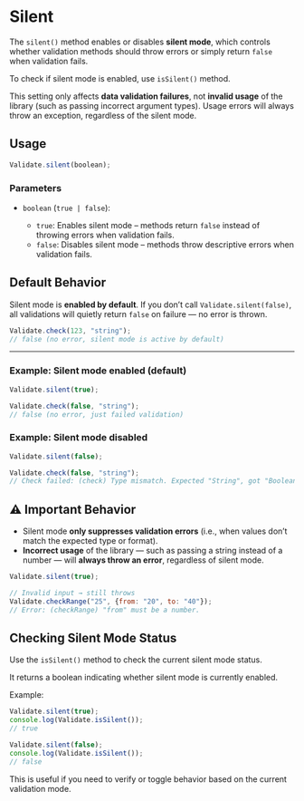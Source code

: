 # Silent

The `silent()` method enables or disables **silent mode**, which controls whether validation methods should throw errors or simply return `false` when validation fails.

To check if silent mode is enabled, use `isSilent()` method.

This setting only affects **data validation failures**, not **invalid usage** of the library (such as passing incorrect argument types). Usage errors will always throw an exception, regardless of the silent mode.


## Usage

```js
Validate.silent(boolean);
```

### Parameters

* `boolean` (`true | false`):

  * `true`: Enables silent mode – methods return `false` instead of throwing errors when validation fails.
  * `false`: Disables silent mode – methods throw descriptive errors when validation fails.


## Default Behavior

Silent mode is **enabled by default**.
If you don’t call `Validate.silent(false)`, all validations will quietly return `false` on failure — no error is thrown.

```js
Validate.check(123, "string"); 
// false (no error, silent mode is active by default)
```

---

### Example: Silent mode enabled (default)

```js
Validate.silent(true);

Validate.check(false, "string"); 
// false (no error, just failed validation)
```


### Example: Silent mode disabled

```js
Validate.silent(false);

Validate.check(false, "string"); 
// Check failed: (check) Type mismatch. Expected "String", got "Boolean".
```


## ⚠️ Important Behavior

* Silent mode **only suppresses validation errors** (i.e., when values don’t match the expected type or format).
* **Incorrect usage** of the library — such as passing a string instead of a number — will **always throw an error**, regardless of silent mode.

```js
Validate.silent(true);

// Invalid input → still throws
Validate.checkRange("25", {from: "20", to: "40"});
// Error: (checkRange) "from" must be a number.
```

## Checking Silent Mode Status

Use the `isSilent()` method to check the current silent mode status.

It returns a boolean indicating whether silent mode is currently enabled.

Example:
```js
Validate.silent(true);
console.log(Validate.isSilent()); 
// true

Validate.silent(false);
console.log(Validate.isSilent()); 
// false
```

This is useful if you need to verify or toggle behavior based on the current validation mode.

